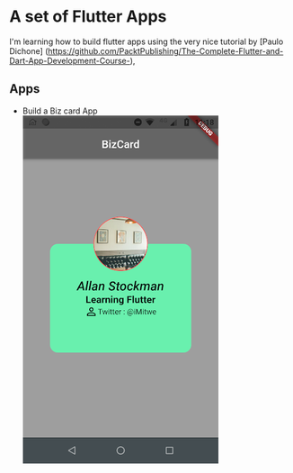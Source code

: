 # A set of Flutter Apps

I'm learning how to build flutter apps using the very nice tutorial by [Paulo Dichone] (https://github.com/PacktPublishing/The-Complete-Flutter-and-Dart-App-Development-Course-),

## Apps
- Build a Biz card App ![alt text](android/Screenshot_20210313-111814.png "Title")

